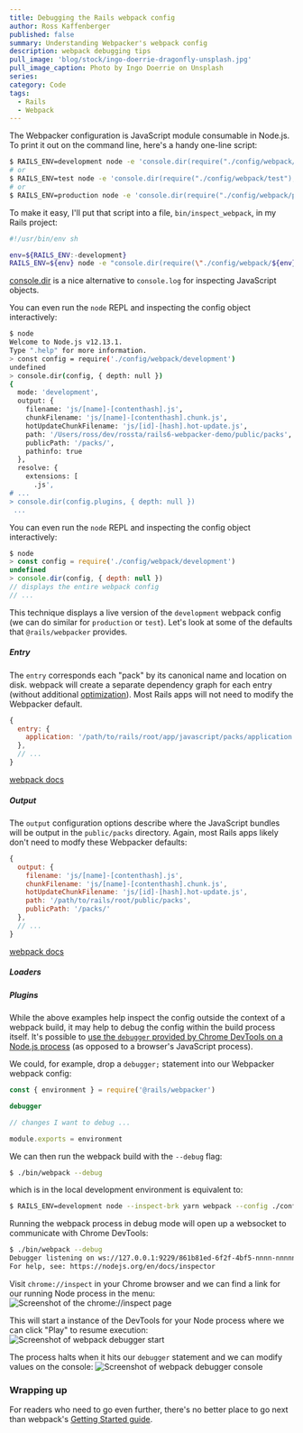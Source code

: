 ```yaml
---
title: Debugging the Rails webpack config
author: Ross Kaffenberger
published: false
summary: Understanding Webpacker's webpack config
description: webpack debugging tips
pull_image: 'blog/stock/ingo-doerrie-dragonfly-unsplash.jpg'
pull_image_caption: Photo by Ingo Doerrie on Unsplash
series:
category: Code
tags:
  - Rails
  - Webpack
---
```


The Webpacker configuration is JavaScript module consumable in Node.js. To print it out on the command line, here's a handy one-line script:

```sh
$ RAILS_ENV=development node -e 'console.dir(require("./config/webpack/development"), { depth: null })'
# or
$ RAILS_ENV=test node -e 'console.dir(require("./config/webpack/test"), { depth: null })'
# or
$ RAILS_ENV=production node -e 'console.dir(require("./config/webpack/production"), { depth: null })'
```

To make it easy, I'll put that script into a file, `bin/inspect_webpack`, in my Rails project:
```sh
#!/usr/bin/env sh

env=${RAILS_ENV:-development}
RAILS_ENV=${env} node -e "console.dir(require(\"./config/webpack/${env}\"), { depth: null })"
```

[console.dir](https://nodejs.org/api/console.html#console_console_dir_obj_options) is a nice alternative to `console.log` for inspecting JavaScript objects.

You can even run the `node` REPL and inspecting the config object interactively:

```sh
$ node
Welcome to Node.js v12.13.1.
Type ".help" for more information.
> const config = require('./config/webpack/development')
undefined
> console.dir(config, { depth: null })
{
  mode: 'development',
  output: {
    filename: 'js/[name]-[contenthash].js',
    chunkFilename: 'js/[name]-[contenthash].chunk.js',
    hotUpdateChunkFilename: 'js/[id]-[hash].hot-update.js',
    path: '/Users/ross/dev/rossta/rails6-webpacker-demo/public/packs',
    publicPath: '/packs/',
    pathinfo: true
  },
  resolve: {
    extensions: [
      .js',
# ...
> console.dir(config.plugins, { depth: null })
 ...
```

You can even run the `node` REPL and inspecting the config object interactively:

```js
$ node
> const config = require('./config/webpack/development')
undefined
> console.dir(config, { depth: null })
// displays the entire webpack config
// ...
```
This technique displays a live version of the `development` webpack config (we can do similar for `production` or `test`). Let's look at some of the defaults that `@rails/webpacker` provides.

##### Entry

The `entry` corresponds each "pack" by its canonical name and location on disk. webpack will create a separate dependency graph for each entry (without additional [optimization](#enabling-webpack-splitchunks)). Most Rails apps will not need to modify the Webpacker default.
```js
{
  entry: {
    application: '/path/to/rails/root/app/javascript/packs/application.js'
  },
  // ...
}
```
[webpack docs](https://webpack.js.org/concepts/#entry)

##### Output

The `output` configuration options describe where the JavaScript bundles will be output in the `public/packs` directory. Again, most Rails apps likely don't need to modfy these Webpacker defaults:

```js
{
  output: {
    filename: 'js/[name]-[contenthash].js',
    chunkFilename: 'js/[name]-[contenthash].chunk.js',
    hotUpdateChunkFilename: 'js/[id]-[hash].hot-update.js',
    path: '/path/to/rails/root/public/packs',
    publicPath: '/packs/'
  },
  // ...
}
```

[webpack docs](https://webpack.js.org/concepts/#output)

##### Loaders

##### Plugins

While the above examples help inspect the config outside the context of a webpack build, it may help to debug the config within the build process itself. It's possible to [use the `debugger` provided by Chrome DevTools on a Node.js process](https://medium.com/@paul_irish/debugging-node-js-nightlies-with-chrome-devtools-7c4a1b95ae27) (as opposed to a browser's JavaScript process).

We could, for example, drop a `debugger;` statement into our Webpacker webpack config:

```javascript
const { environment } = require('@rails/webpacker')

debugger

// changes I want to debug ...

module.exports = environment
```

We can then run the webpack build with the `--debug` flag:

```sh
$ ./bin/webpack --debug
```

which is in the local development environment is equivalent to:

```sh
$ RAILS_ENV=development node --inspect-brk yarn webpack --config ./config/webpack/development.js
```

Running the webpack process in debug mode will open up a websocket to communicate with Chrome DevTools:

```sh
$ ./bin/webpack --debug
Debugger listening on ws://127.0.0.1:9229/861b81ed-6f2f-4bf5-nnnn-nnnnnnnnnnnn
For help, see: https://nodejs.org/en/docs/inspector
```

Visit `chrome://inspect` in your Chrome browser and we can find a link for our running Node process in the menu:
![Screenshot of the chrome://inspect page](blog/webpack/chrome-inspect-main.png)

This will start a instance of the DevTools for your Node process where we can click "Play" to resume execution:
![Screenshot of webpack debugger start](blog/webpack/chrome-inspect-webpack-debug-1.png)

The process halts when it hits our `debugger` statement and we can modify values on the console:
![Screenshot of webpack debugger console](blog/webpack/chrome-inspect-webpack-debug-2.png)

### Wrapping up



For readers who need to go even further, there's no better place to go next than webpack's [Getting Started guide](https://webpack.js.org/guides/getting-started/).
